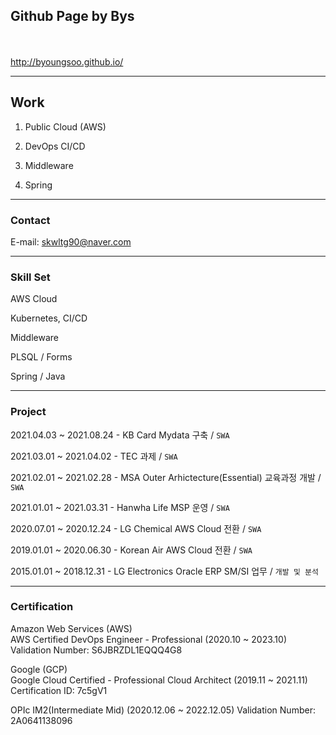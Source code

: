## **Github Page by Bys**  
<br><br>
http://byoungsoo.github.io/

            

---
## **Work**
1. Public Cloud (AWS)
   
2. DevOps CI/CD
   
3. Middleware

4. Spring


---
### **Contact**
E-mail: skwltg90@naver.com


---
### **Skill Set**  

AWS Cloud

Kubernetes, CI/CD

Middleware

PLSQL / Forms

Spring / Java


---
### **Project**  
2021.04.03 ~ 2021.08.24 - KB Card Mydata 구축  / `SWA`  

2021.03.01 ~ 2021.04.02 - TEC 과제 / `SWA`  

2021.02.01 ~ 2021.02.28 - MSA Outer Arhictecture(Essential) 교육과정 개발 / `SWA`  

2021.01.01 ~ 2021.03.31 - Hanwha Life MSP 운영 / `SWA`  

2020.07.01 ~ 2020.12.24 - LG Chemical AWS Cloud 전환 / `SWA`  

2019.01.01 ~ 2020.06.30 - Korean Air AWS Cloud 전환 / `SWA`  

2015.01.01 ~ 2018.12.31 - LG Electronics Oracle ERP SM/SI 업무 / `개발 및 분석`  


---
### **Certification**  
Amazon Web Services (AWS)   
AWS Certified DevOps Engineer - Professional (2020.10 ~ 2023.10)  
Validation Number: S6JBRZDL1EQQQ4G8

Google (GCP)  
Google Cloud Certified - Professional Cloud Architect (2019.11 ~ 2021.11)  
Certification ID: 7c5gV1

OPIc
IM2(Intermediate Mid) (2020.12.06 ~ 2022.12.05)
Validation Number: 2A0641138096
